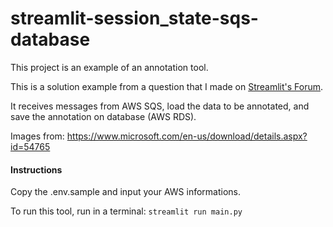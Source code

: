 # streamlit-session_state-sqs-database

This project is an example of an annotation tool. 

This is a solution example from a question that I made on [Streamlit's Forum](https://discuss.streamlit.io/t/two-people-on-same-session-state/3211). 

It receives messages from AWS SQS, load the data to be annotated, and save the annotation on database (AWS RDS).

Images from: https://www.microsoft.com/en-us/download/details.aspx?id=54765

#### Instructions

Copy the .env.sample and input your AWS informations.

To run this tool, run in a terminal:
`streamlit run main.py`